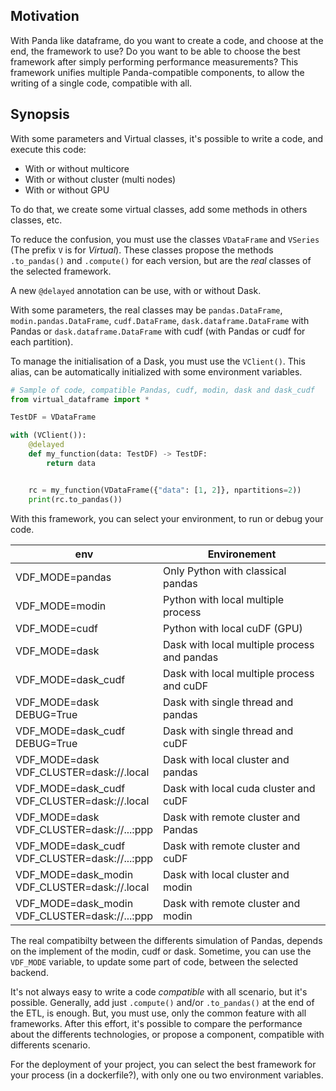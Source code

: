 ## Motivation

With Panda like dataframe, do you want to create a code, and choose at the end, the framework to use?
Do you want to be able to choose the best framework after simply performing performance measurements?
This framework unifies multiple Panda-compatible components, to allow the writing of a single code, compatible with all.

## Synopsis

With some parameters and Virtual classes, it's possible to write a code, and execute this code:

- With or without multicore
- With or without cluster (multi nodes)
- With or without GPU

To do that, we create some virtual classes, add some methods in others classes, etc.

To reduce the confusion, you must use the classes `VDataFrame` and `VSeries` (The prefix `V` is for *Virtual*).
These classes propose the methods `.to_pandas()` and `.compute()` for each version, but are the *real* classes
of the selected framework.

A new `@delayed` annotation can be use, with or without Dask.

With some parameters, the real classes may be `pandas.DataFrame`, `modin.pandas.DataFrame`,
`cudf.DataFrame`, `dask.dataframe.DataFrame` with Pandas or
`dask.dataframe.DataFrame` with cudf (with Pandas or cudf for each partition).

To manage the initialisation of a Dask, you must use the `VClient()`. This alias, can be automatically
initialized with some environment variables.

```python
# Sample of code, compatible Pandas, cudf, modin, dask and dask_cudf
from virtual_dataframe import *

TestDF = VDataFrame

with (VClient()):
    @delayed
    def my_function(data: TestDF) -> TestDF:
        return data


    rc = my_function(VDataFrame({"data": [1, 2]}, npartitions=2))
    print(rc.to_pandas())

```

With this framework, you can select your environment, to run or debug your code.

| env                                                 | Environement                                |
|-----------------------------------------------------|---------------------------------------------|
| VDF_MODE=pandas                                     | Only Python with classical pandas           |
| VDF_MODE=modin                                      | Python with local multiple process          |
| VDF_MODE=cudf                                       | Python with local cuDF (GPU)                |
| VDF_MODE=dask                                       | Dask with local multiple process and pandas |
| VDF_MODE=dask_cudf                                  | Dask with local multiple process and cuDF   |
| VDF_MODE=dask<br />DEBUG=True                       | Dask with single thread and pandas          |
| VDF_MODE=dask_cudf<br />DEBUG=True                  | Dask with single thread and cuDF            |
| VDF_MODE=dask<br />VDF_CLUSTER=dask://.local        | Dask with local cluster and pandas          |
| VDF_MODE=dask_cudf<br />VDF_CLUSTER=dask://.local   | Dask with local cuda cluster and cuDF       |
| VDF_MODE=dask<br />VDF_CLUSTER=dask://...:ppp       | Dask with remote cluster and Pandas         |
| VDF_MODE=dask_cudf<br />VDF_CLUSTER=dask://...:ppp  | Dask with remote cluster and cuDF           |
| VDF_MODE=dask_modin<br />VDF_CLUSTER=dask://.local  | Dask with local cluster and modin           |
| VDF_MODE=dask_modin<br />VDF_CLUSTER=dask://...:ppp | Dask with remote cluster and modin          |

The real compatibilty between the differents simulation of Pandas, depends on the implement of the modin, cudf or dask.
Sometime, you can use the `VDF_MODE` variable, to update some part of code, between the selected backend.

It's not always easy to write a code *compatible* with all scenario, but it's possible.
Generally, add just `.compute()` and/or `.to_pandas()` at the end of the ETL, is enough.
But, you must use, only the common feature with all frameworks.
After this effort, it's possible to compare the performance about the differents technologies,
or propose a component, compatible with differents scenario.

For the deployment of your project, you can select the best framework for your process (in a dockerfile?),
with only one ou two environment variables.

